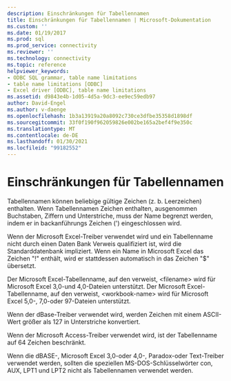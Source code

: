 ```yaml
---
description: Einschränkungen für Tabellennamen
title: Einschränkungen für Tabellennamen | Microsoft-Dokumentation
ms.custom: ''
ms.date: 01/19/2017
ms.prod: sql
ms.prod_service: connectivity
ms.reviewer: ''
ms.technology: connectivity
ms.topic: reference
helpviewer_keywords:
- ODBC SQL grammar, table name limitations
- table name limitations [ODBC]
- Excel driver [ODBC], table name limitations
ms.assetid: d9843e4b-1d05-4d5a-9dc3-ee9ec59edb97
author: David-Engel
ms.author: v-daenge
ms.openlocfilehash: 1b3a13919a20a8092c730ce3dfbe35358d1898df
ms.sourcegitcommit: 33f0f190f962059826e002be165a2bef4f9e350c
ms.translationtype: MT
ms.contentlocale: de-DE
ms.lasthandoff: 01/30/2021
ms.locfileid: "99182552"
---
```

# <a name="table-name-limitations"></a>Einschränkungen für Tabellennamen
Tabellennamen können beliebige gültige Zeichen (z. b. Leerzeichen) enthalten. Wenn Tabellennamen Zeichen enthalten, ausgenommen Buchstaben, Ziffern und Unterstriche, muss der Name begrenzt werden, indem er in backanführungs Zeichen (') eingeschlossen wird.  
  
 Wenn der Microsoft Excel-Treiber verwendet wird und ein Tabellenname nicht durch einen Daten Bank Verweis qualifiziert ist, wird die Standarddatenbank impliziert. Wenn ein Name in Microsoft Excel das Zeichen "!" enthält, wird er stattdessen automatisch in das Zeichen "$" übersetzt.  
  
 Der Microsoft Excel-Tabellenname, auf den verweist, \<filename> wird für Microsoft Excel 3,0-und 4,0-Dateien unterstützt. Der Microsoft Excel-Tabellenname, auf den verweist, \<workbook-name> wird für Microsoft Excel 5,0-, 7,0-oder 97-Dateien unterstützt.  
  
 Wenn der dBase-Treiber verwendet wird, werden Zeichen mit einem ASCII-Wert größer als 127 in Unterstriche konvertiert.  
  
 Wenn der Microsoft Access-Treiber verwendet wird, ist der Tabellenname auf 64 Zeichen beschränkt.  
  
 Wenn die dBASE-, Microsoft Excel 3,0-oder 4,0-, Paradox-oder Text-Treiber verwendet werden, sollten die speziellen MS-DOS-Schlüsselwörter con, AUX, LPT1 und LPT2 nicht als Tabellennamen verwendet werden.
